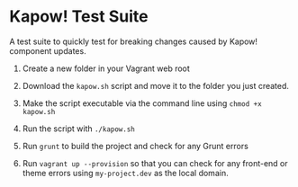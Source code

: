 # Kapow! Test Suite
A test suite to quickly test for breaking changes caused by Kapow! component updates.

1) Create a new folder in your Vagrant web root

2) Download the `kapow.sh` script and move it to the folder you just created.

3) Make the script executable via the command line using `chmod +x kapow.sh`

4) Run the script with `./kapow.sh`

5) Run `grunt` to build the project and check for any Grunt errors

5)  Run `vagrant up --provision` so that you can check for any front-end or theme errors using `my-project.dev` as the local domain.
